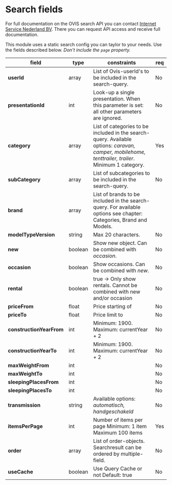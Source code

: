 # Search fields
For full documentation on the OVIS search API you can contact [Internet Service Nederland BV](mailto:api-support@ovis.nl
). There you can request API access and receive full documentation.

This module uses a static search config you can taylor to your needs. Use the fields described below. _Don't include the `page` property._ 

| field | type | constraints | req |
|------ |------|-------------|-----|
| __userId__ | array | List of Ovis-userId's to be included in the search-query. | No |
| __presentationId__ | int | Look-up a single presentation. When this parameter is set: all other parameters are ignored. | No |
| __category__ | array | List of categories to be included in the search-query. Available options: _caravan, camper, mobilehome, tenttrailer, trailer_. Minimum 1 category. | Yes |
| __subCategory__ | array | List of subcategories to be included in the search-query. | No |
| __brand__ | array | List of brands to be included in the search-query. For available options see chapter: ​Categories, Brand and Models. |
| __modelTypeVersion__ | string | Max 20 characters. | No |
| __new__ | boolean | Show new object. Can be combined with _occasion_. | No |
| __occasion__ | boolean | Show occasions. Can be combined with _new_. | No |
| __rental__ | boolean | true -> Only show rentals. Cannot be combined with new and/or occasion | No |
| __priceFrom__ | float | Price starting of | No |
| __priceTo__ | float | Price limit to | No |
| __constructionYearFrom__ | int | Minimum: 1900. Maximum: currentYear + 2 | No |
| __constructionYearTo__ | int | Minimum: 1900. Maximum: currentYear + 2 | No |
| __maxWeightFrom__ | int |  | No |
| __maxWeightTo__ | int |  | No |
| __sleepingPlacesFrom__ | int |  | No |
| __sleepingPlacesTo__ | int |  | No |
| __transmission__ | string | Available options: _automatisch, handgeschakeld_ | No |
| __itemsPerPage__ | int | Number of items per page Minimum: 1 item Maximum 100 items | Yes |
| __order__ | array | List of ​order​-objects. Searchresult can be ordered by multiple-field. | No |
| __useCache__ | boolean | Use Query Cache or not Default: true | No |